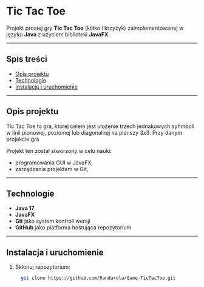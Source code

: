 # Tic Tac Toe 

Projekt prostej gry **Tic Tac Toe** (kółko i krzyżyk) zaimplementowanej w języku **Java** z użyciem biblioteki **JavaFX**.

---

## Spis treści
- [Opis projektu](#opis-projektu)
- [Technologie](#technologie)
- [Instalacja i uruchomienie](#instalacja-i-uruchomienie)

---

## Opis projektu

Tic Tac Toe to gra, której celem jest ułożenie trzech jednakowych syhmboli w linii pionowej, poziomej lub diagonalnej na planszy 3x3. Przy danym projekcie gra

Projekt ten został stworzony w celu nauki:
- programowania GUI w JavaFX,
- zarządzania projektem w Git,

---

## Technologie

- **Java 17**
- **JavaFX**
- **Git** jako system kontroli wersji
- **GitHub** jako platforma hostująca repozytorium

---

## Instalacja i uruchomienie

1. Sklonuj repozytorium:
   ```bash
     git clone https://github.com/Randarola/Game-TicTacToe.git
